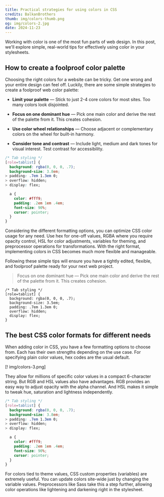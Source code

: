 ```yaml
---
title: Practical strategies for using colors in CSS
credits: BalkanBrothers
thumb: img/colors-thumb.png
og: img/colors-2.jpg
date: 2024-11-23
---
```


Working with color is one of the most fun parts of web design. In this post, we'll explore simple, real-world tips for effectively using color in your stylesheets.



## How to create a foolproof color palette

Choosing the right colors for a website can be tricky. Get one wrong and your entire design can feel off. Luckily, there are some simple strategies to create a foolproof web color palette:

- **Limit your palette** — Stick to just 2-4 core colors for most sites. Too many colors look disjointed.

- **Focus on one dominant hue** — Pick one main color and derive the rest of the palette from it. This creates cohesion.

- **Use color wheel relationships** — Choose adjacent or complementary colors on the wheel for built-in harmony.

- **Consider tone and contrast** — Include light, medium and dark tones for visual interest. Test contrast for accessibility.

``` css .blue
/* Tab styling */
[role=tablist] {
  background: rgba(0, 0, 0, .7);
  background-size: 3.8em;
> padding: .7em 1.3em 0;
> overflow: hidden;
> display: flex;

  a {
    color: #fff9;
    padding: .2em 1em .4em;
    font-size: 90%;
    cursor: pointer;
  }
}
```



Considering the different formatting options, you can optimize CSS color usage for any need. Use hex for one-off values, RGBA where you require opacity control, HSL for color adjustments, variables for theming, and preprocessor operations for transformations. With the right format, implementing colors in CSS becomes much more flexible and manageable.

Following these simple tips will ensure you have a tightly edited, flexible, and foolproof palette ready for your next web project.

> Focus on one dominant hue — Pick one main color and derive the rest of the palette from it. This creates cohesion.

``` .pink
/* Tab styling */
[role=tablist] {
  background: rgba(0, 0, 0, .7);
  background-size: 3.5em;
  padding: .7em 1.3em 0;
  overflow: hidden;
  display: flex;
}
```

## The best CSS color formats for different needs

When adding color in CSS, you have a few formatting options to choose from. Each has their own strengths depending on the use case. For specifying plain color values, hex codes are the usual default.

[! img/colors-3.png]

They allow for millions of specific color values in a compact 6-character string. But RGB and HSL values also have advantages. RGB provides an easy way to adjust opacity with the alpha channel. And HSL makes it simple to tweak hue, saturation and lightness independently.

``` css .blue
/* Tab styling */
[role=tablist] {
  background: rgba(0, 0, 0, .7);
  background-size: 3.8em;
> padding: .7em 1.3em 0;
> overflow: hidden;
> display: flex;

  a {
    color: #fff9;
    padding: .2em 1em .4em;
    font-size: 90%;
    cursor: pointer;
  }
}
```

For colors tied to theme values, CSS custom properties (variables) are extremely useful. You can update colors site-wide just by changing the variable values. Preprocessors like Sass take this a step further, allowing color operations like lightening and darkening right in the stylesheet.
